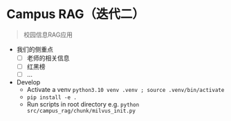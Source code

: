 # Campus RAG（迭代二）

> 校园信息RAG应用

- 我们的侧重点
  - [ ] 老师的相关信息
  - [ ] 红黑榜
  - [ ] ...

-  Develop
   - Activate a venv `python3.10 venv .venv ; source .venv/bin/activate`
   - `pip install -e .`
   - Run scripts in root directory e.g. `python src/campus_rag/chunk/milvus_init.py`